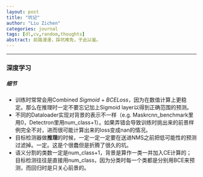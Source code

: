 ```yaml
---
layout: post
title: "坑记"
author: "Liu Zichen"
categories: journal
tags: [dl,cv,random,thoughts]
abstract: 前路漫漫，踩坑难免，于此以鉴。
---
```


---

### 深度学习
##### 细节
- 训练时常常会用Combined *Sigmoid* + *BCELoss*，因为在数值计算上更稳定。那么在推理时一定不要忘记加上Sigmoid layer以得到正确范围的预测。
- 不同的Dataloader实现对背景的表示不一样（e.g. Maskrcnn_benchmark里用0，Detectron里用num_class+1）。如果弄错会导致训练时挑出来的前景样例完全不对，进而很可能计算出来的loss变成nan的情况。
- 目标检测器做**推理**的时候，一定一定一定要在送进NMS之前把低可能性的预测过滤掉。一定。这是个很蠢但是折腾了很久的坑。
- 语义分割的类数一定是num_class+1，背景是算作一类一并加入CE计算的；目标检测往往是直接用num_class，因为分类时每一个类都是分别用BCE来预测，而回归时是只关心前景的。
